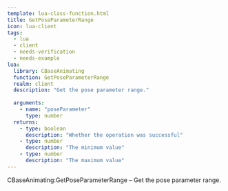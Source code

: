 ```yaml
---
template: lua-class-function.html
title: GetPoseParameterRange
icon: lua-client
tags:
  - lua
  - client
  - needs-verification
  - needs-example
lua:
  library: CBaseAnimating
  function: GetPoseParameterRange
  realm: client
  description: "Get the pose parameter range."
  
  arguments:
    - name: "poseParameter"
      type: number
  returns:
    - type: boolean
      description: "Whether the operation was successful"
    - type: number
      description: "The minimum value"
    - type: number
      description: "The maximum value"
---
```


<div class="lua__search__keywords">
CBaseAnimating:GetPoseParameterRange &#x2013; Get the pose parameter range.
</div>
